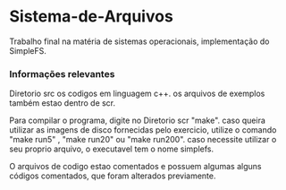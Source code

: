 # Sistema-de-Arquivos
Trabalho final na matéria de sistemas operacionais, implementação do SimpleFS.
### Informações relevantes
Diretorio src os codigos em linguagem c++.
os arquivos de exemplos também estao dentro de scr.

Para compilar o programa, digite no Diretorio scr "make".
caso queira utilizar as imagens de disco fornecidas pelo exercicio,
utilize o comando "make run5" , "make run20" ou "make run200".
caso necessite utilizar o seu proprio arquivo, o executavel tem o nome simplefs.

O arquivos de codigo estao comentados e possuem algumas alguns códigos comentados,
que foram alterados previamente.
